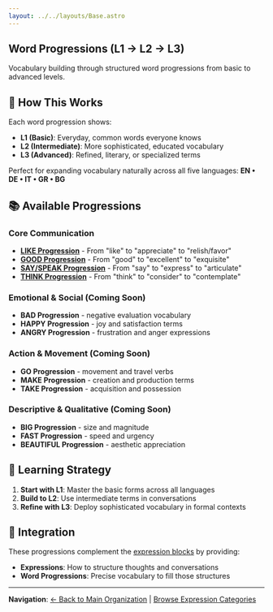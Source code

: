 ```yaml
---
layout: ../../layouts/Base.astro
---
```

## Word Progressions (L1 → L2 → L3)

Vocabulary building through structured word progressions from basic to advanced levels.

## 🎯 How This Works

Each word progression shows:
- **L1 (Basic)**: Everyday, common words everyone knows
- **L2 (Intermediate)**: More sophisticated, educated vocabulary  
- **L3 (Advanced)**: Refined, literary, or specialized terms

Perfect for expanding vocabulary naturally across all five languages: **EN • DE • IT • GR • BG**

## 📚 Available Progressions

### Core Communication
- **[LIKE Progression](./like-progression)** - From "like" to "appreciate" to "relish/favor"
- **[GOOD Progression](./good-progression)** - From "good" to "excellent" to "exquisite"  
- **[SAY/SPEAK Progression](./say-progression)** - From "say" to "express" to "articulate"
- **[THINK Progression](./think-progression)** - From "think" to "consider" to "contemplate"

### Emotional & Social (Coming Soon)
- **BAD Progression** - negative evaluation vocabulary
- **HAPPY Progression** - joy and satisfaction terms
- **ANGRY Progression** - frustration and anger expressions

### Action & Movement (Coming Soon)
- **GO Progression** - movement and travel verbs
- **MAKE Progression** - creation and production terms
- **TAKE Progression** - acquisition and possession

### Descriptive & Qualitative (Coming Soon)
- **BIG Progression** - size and magnitude
- **FAST Progression** - speed and urgency  
- **BEAUTIFUL Progression** - aesthetic appreciation

## 🧠 Learning Strategy

1. **Start with L1**: Master the basic forms across all languages
2. **Build to L2**: Use intermediate terms in conversations
3. **Refine with L3**: Deploy sophisticated vocabulary in formal contexts

## 🔗 Integration

These progressions complement the [expression blocks](../organisation) by providing:
- **Expressions**: How to structure thoughts and conversations
- **Word Progressions**: Precise vocabulary to fill those structures

---
**Navigation**: [← Back to Main Organization](../organisation) | [Browse Expression Categories](../organisation)
